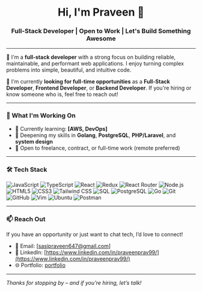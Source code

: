 <h1 align="center">Hi, I'm Praveen 👋</h1>
<h3 align="center">Full-Stack Developer | Open to Work | Let's Build Something Awesome</h3>

---

🚀 I'm a **full-stack developer** with a strong focus on building reliable, maintainable, and performant web applications. I enjoy turning complex problems into simple, beautiful, and intuitive code.

🔎 I'm currently **looking for full-time opportunities** as a **Full-Stack Developer**, **Frontend Developer**, or **Backend Developer**. If you're hiring or know someone who is, feel free to reach out!

---

### 🧠 What I'm Working On

- 🔭 Currently learning: **[AWS, DevOps]**
- 🌱 Deepening my skills in **Golang**, **PostgreSQL**, **PHP/Laravel**, and **system design**
- 💼 Open to freelance, contract, or full-time work (remote preferred)

---

### 🛠️ Tech Stack

![JavaScript](https://img.shields.io/badge/-JavaScript-F7DF1E?style=flat-square&logo=javascript&logoColor=black)
![TypeScript](https://img.shields.io/badge/-TypeScript-3178C6?style=flat-square&logo=typescript&logoColor=white)
![React](https://img.shields.io/badge/-React-61DAFB?style=flat-square&logo=react&logoColor=black)
![Redux](https://img.shields.io/badge/-Redux-764ABC?style=flat-square&logo=redux&logoColor=white)
![React Router](https://img.shields.io/badge/-React_Router-CA4245?style=flat-square&logo=react-router&logoColor=white)
![Node.js](https://img.shields.io/badge/-Node.js-339933?style=flat-square&logo=node.js&logoColor=white)
![HTML5](https://img.shields.io/badge/-HTML5-E34F26?style=flat-square&logo=html5&logoColor=white)
![CSS3](https://img.shields.io/badge/-CSS3-1572B6?style=flat-square&logo=css3&logoColor=white)
![Tailwind CSS](https://img.shields.io/badge/-TailwindCSS-06B6D4?style=flat-square&logo=tailwind-css&logoColor=white)
![SQL](https://img.shields.io/badge/-SQL-4479A1?style=flat-square&logo=sqlite&logoColor=white)
![PostgreSQL](https://img.shields.io/badge/-PostgreSQL-336791?style=flat-square&logo=postgresql&logoColor=white)
![Go](https://img.shields.io/badge/-Go-00ADD8?style=flat-square&logo=go&logoColor=white)
![Git](https://img.shields.io/badge/-Git-F05032?style=flat-square&logo=git&logoColor=white)
![GitHub](https://img.shields.io/badge/-GitHub-181717?style=flat-square&logo=github&logoColor=white)
![Vim](https://img.shields.io/badge/-Vim-019733?style=flat-square&logo=vim&logoColor=white)
![Ubuntu](https://img.shields.io/badge/-Ubuntu-E95420?style=flat-square&logo=ubuntu&logoColor=white)
![Postman](https://img.shields.io/badge/-Postman-FF6C37?style=flat-square&logo=postman&logoColor=white)

---

### 📫 Reach Out

If you have an opportunity or just want to chat tech, I’d love to connect!

- 📧 Email: [sasipraveen647@gmail.com]
- 💼 LinkedIn: [https://www.linkedin.com/in/praveenprav99/](https://www.linkedin.com/in/praveenprav99/)
- 🌐 Portfolio: [portfolio](https://prav-tawny.vercel.app/)

---

_Thanks for stopping by – and if you’re hiring, let’s talk!_

